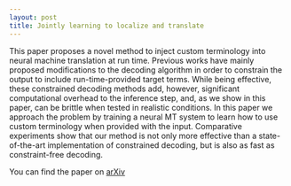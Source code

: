 ```yaml
---
layout: post
title: Jointly learning to localize and translate
---
```

This paper proposes a novel method to inject custom terminology into neural machine translation at run time. 
Previous works have mainly proposed modifications to the decoding algorithm in order to constrain the output 
to include run-time-provided target terms. While being effective, these constrained decoding methods add, 
however, significant computational overhead to the inference step, and, as we show in this paper, 
can be brittle when tested in realistic conditions. In this paper we approach the problem by training a neural MT 
system to learn how to use custom terminology when provided with the input. 
Comparative experiments show that our method is not only more effective than a state-of-the-art implementation 
of constrained decoding, but is also as fast as constraint-free decoding.


You can find the paper on [arXiv](https://arxiv.org/abs/1906.01105)
